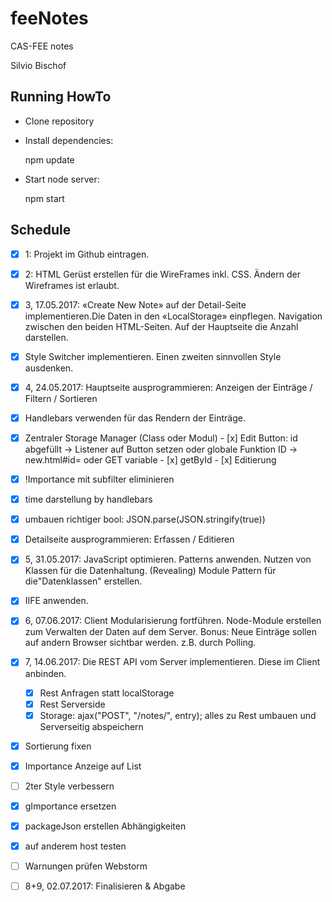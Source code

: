 # feeNotes
CAS-FEE notes

Silvio Bischof

## Running HowTo

- Clone repository

- Install dependencies:

  npm update

- Start node server:

  npm start



## Schedule

- [x] 1: Projekt im Github eintragen.
- [x] 2: HTML Gerüst erstellen für die WireFrames inkl. CSS. Ändern der Wireframes ist erlaubt.
- [x] 3, 17.05.2017: «Create New Note» auf der Detail-Seite implementieren.Die Daten in den «LocalStorage» einpflegen. Navigation zwischen den beiden HTML-Seiten.
      Auf der Hauptseite die Anzahl darstellen.
- [x] Style Switcher implementieren.
      Einen zweiten sinnvollen Style ausdenken.
- [x] 4, 24.05.2017: Hauptseite ausprogrammieren: Anzeigen der Einträge / Filtern / Sortieren
- [x] Handlebars verwenden für das Rendern der Einträge.
- [x] Zentraler Storage Manager (Class oder Modul)
      - [x] Edit Button: id abgefüllt -> Listener auf Button setzen oder globale Funktion ID -> new.html#id= oder GET variable
      - [x] getById
      - [x] Editierung
- [x] !Importance mit subfilter eliminieren
- [x] time darstellung by handlebars
- [x] umbauen richtiger bool: JSON.parse(JSON.stringify(true))


- [x] Detailseite ausprogrammieren: Erfassen / Editieren
- [x] 5, 31.05.2017: JavaScript optimieren. Patterns anwenden. Nutzen von Klassen für die Datenhaltung.
   (Revealing) Module Pattern für die"Datenklassen" erstellen.
- [x] IIFE anwenden.
- [x] 6, 07.06.2017: Client Modularisierung fortführen.
   Node-Module erstellen zum Verwalten der Daten auf dem Server.
    Bonus: Neue Einträge sollen auf andern Browser sichtbar werden. z.B. durch Polling.
- [x] 7, 14.06.2017: Die REST API vom Server implementieren. Diese im Client anbinden.
   - [x] Rest Anfragen statt localStorage
   - [x] Rest Serverside
   - [x] Storage: ajax("POST", "/notes/", entry); alles zu Rest umbauen und Serverseitig abspeichern
- [x] Sortierung fixen
- [x] Importance Anzeige auf List
- [ ] 2ter Style verbessern
- [x] gImportance ersetzen
- [x] packageJson erstellen Abhängigkeiten
- [x] auf anderem host testen
- [ ] Warnungen prüfen Webstorm
- [ ] 8+9, 02.07.2017: Finalisieren & Abgabe


 ​				
 ​			
 ​		
 ​	